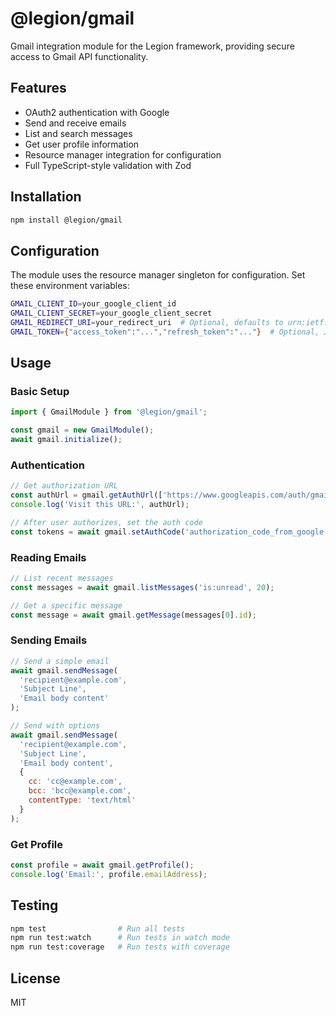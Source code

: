 # @legion/gmail

Gmail integration module for the Legion framework, providing secure access to Gmail API functionality.

## Features

- OAuth2 authentication with Google
- Send and receive emails
- List and search messages
- Get user profile information
- Resource manager integration for configuration
- Full TypeScript-style validation with Zod

## Installation

```bash
npm install @legion/gmail
```

## Configuration

The module uses the resource manager singleton for configuration. Set these environment variables:

```bash
GMAIL_CLIENT_ID=your_google_client_id
GMAIL_CLIENT_SECRET=your_google_client_secret
GMAIL_REDIRECT_URI=your_redirect_uri  # Optional, defaults to urn:ietf:wg:oauth:2.0:oob
GMAIL_TOKEN={"access_token":"...","refresh_token":"..."}  # Optional, JSON string
```

## Usage

### Basic Setup

```javascript
import { GmailModule } from '@legion/gmail';

const gmail = new GmailModule();
await gmail.initialize();
```

### Authentication

```javascript
// Get authorization URL
const authUrl = gmail.getAuthUrl(['https://www.googleapis.com/auth/gmail.modify']);
console.log('Visit this URL:', authUrl);

// After user authorizes, set the auth code
const tokens = await gmail.setAuthCode('authorization_code_from_google');
```

### Reading Emails

```javascript
// List recent messages
const messages = await gmail.listMessages('is:unread', 20);

// Get a specific message
const message = await gmail.getMessage(messages[0].id);
```

### Sending Emails

```javascript
// Send a simple email
await gmail.sendMessage(
  'recipient@example.com',
  'Subject Line',
  'Email body content'
);

// Send with options
await gmail.sendMessage(
  'recipient@example.com',
  'Subject Line', 
  'Email body content',
  {
    cc: 'cc@example.com',
    bcc: 'bcc@example.com',
    contentType: 'text/html'
  }
);
```

### Get Profile

```javascript
const profile = await gmail.getProfile();
console.log('Email:', profile.emailAddress);
```

## Testing

```bash
npm test                # Run all tests
npm run test:watch      # Run tests in watch mode
npm run test:coverage   # Run tests with coverage
```

## License

MIT